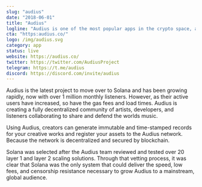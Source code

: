 ```yaml
---
slug: "audius"
date: "2018-06-01"
title: "Audius"
logline: "Audius is one of the most popular apps in the crypto space, and the Solana Foundation is excited to welcome them to the ecosystem and support their mission in providing a music streaming platform that puts power back into the hands of content creators."
cta: "https:audius.co/"
logo: /img/audius.svg
category: app
status: live
website: https://audius.co/
twitter: https://twitter.com/AudiusProject
telegram: https://t.me/audius
discord: https://discord.com/invite/audius
---
```


Audius is the latest project to move over to Solana and has been growing rapidly, now with over 1 million monthly listeners. However, as their active users have increased, so have the gas fees and load times. Audius is creating a fully decentralized community of artists, developers, and listeners collaborating to share and defend the worlds music.

Using Audius, creators can generate immutable and time-stamped records for your creative works and register your assets to the Audius network. Because the network is decentralized and secured by blockchain.

Solana was selected after the Audius team reviewed and tested over 20 layer 1 and layer 2 scaling solutions. Through that vetting process, it was clear that Solana was the only system that could deliver the speed, low fees, and censorship resistance necessary to grow Audius to a mainstream, global audience.
